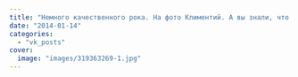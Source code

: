 ```yaml
---
title: "Немного качественного рока. На фото Климентий. А вы знали, что он умеет круто играть на гитаре?"
date: "2014-01-14"
categories: 
  - "vk_posts"
cover:
  image: "images/319363269-1.jpg"
---
```



